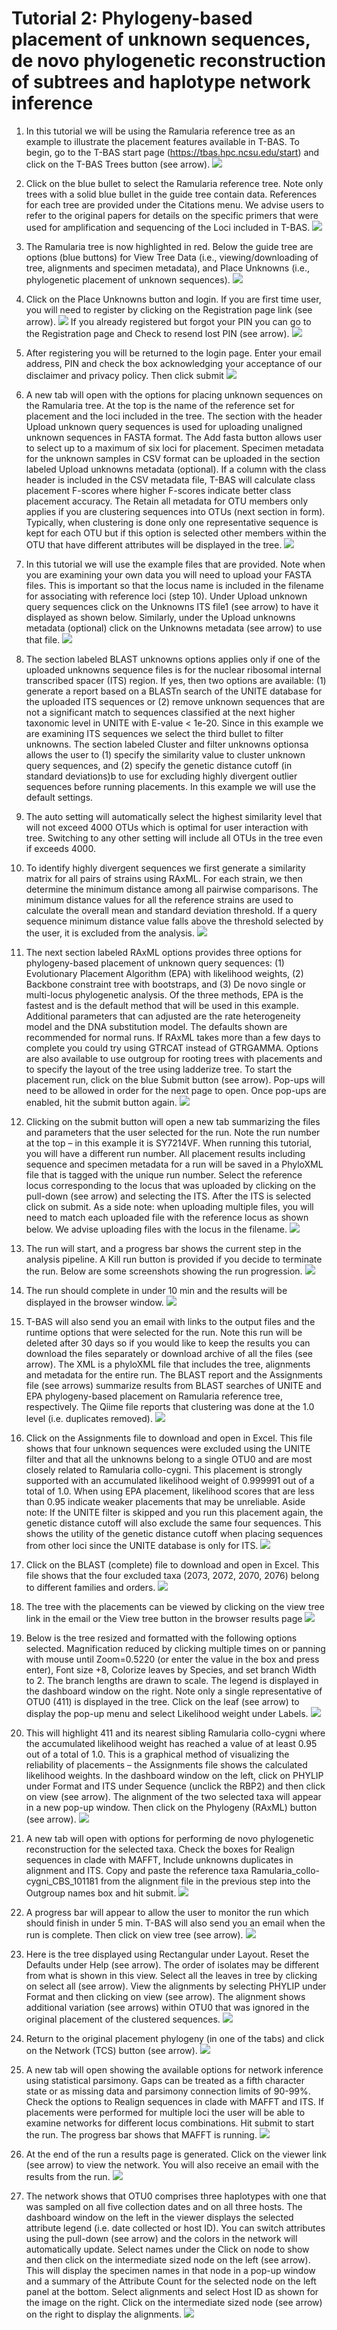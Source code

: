 # Tutorial 2: Phylogeny-based placement of unknown sequences, de novo phylogenetic reconstruction of subtrees and haplotype network inference

1. In this tutorial we will be using the Ramularia reference tree as an example to illustrate the placement features available in T-BAS. To begin, go to the T-BAS start page (https://tbas.hpc.ncsu.edu/start) and click on the T-BAS Trees button (see arrow).
![](images/tbas-tutorial2/Tutorial2.1.png)

2. Click on the blue bullet to select the Ramularia reference tree. Note only trees with a solid blue bullet in the guide tree contain data. References for each tree are provided under the Citations menu. We advise users to refer to the original papers for details on the specific primers that were used for amplification and sequencing of the Loci included in T-BAS.
![](images/tbas-tutorial2/Tutorial2.2.png)

3.  The Ramularia tree is now highlighted in red.  Below the guide tree are options (blue buttons) for View Tree Data (i.e., viewing/downloading of tree, alignments and specimen metadata), and Place Unknowns (i.e., phylogenetic placement of unknown sequences).
![](images/tbas-tutorial2/Tutorial2.3.png)

4. Click on the Place Unknowns button and login. If you are first time user, you will need to register by clicking on the Registration page link (see arrow).
![](images/tbas-tutorial2/Tutorial2.4.1.png)
If you already registered but forgot your PIN you can go to the Registration page and Check to resend lost PIN (see arrow).
![](images/tbas-tutorial2/Tutorial2.4.2.png)

5. After registering you will be returned to the login page. Enter your email address, PIN and check the box acknowledging your acceptance of our disclaimer and privacy policy. Then click submit
![](images/tbas-tutorial2/Tutorial2.5.png)

6. A new tab will open with the options for placing unknown sequences on the Ramularia tree. At the top is the name of the reference set for placement and the loci included in the tree. The section with the header Upload unknown query sequences is used for uploading unaligned unknown sequences in FASTA format. The Add fasta button allows user to select up to a maximum of six loci for placement. Specimen metadata for the unknown samples in CSV format can be uploaded in the section labeled Upload unknowns metadata (optional). If a column with the class header is included in the CSV metadata file, T-BAS will calculate class placement F-scores where higher F-scores indicate better class placement accuracy. The Retain all metadata for OTU members only applies if you are clustering sequences into OTUs (next section in form). Typically, when clustering is done only one representative sequence is kept for each OTU but if this option is selected other members within the OTU that have different attributes will be displayed in the tree.
![](images/tbas-tutorial2/Tutorial2.6.png)

7. In this tutorial we will use the example files that are provided.  Note when you are examining your own data you will need to upload your FASTA files. This is important so that the locus name is included in the filename for associating with reference loci (step 10). Under Upload unknown query sequences click on the Unknowns ITS file1 (see arrow) to have it displayed as shown below.  Similarly, under the Upload unknowns metadata (optional) click on the Unknowns metadata (see arrow) to use that file.
![](images/tbas-tutorial2/Tutorial2.7.png)

8. The section labeled BLAST unknowns options applies only if one of the uploaded unknowns sequence files is for the nuclear ribosomal internal transcribed spacer (ITS) region. If yes, then two options are available: (1) generate a report based on a BLASTn search of the UNITE database for the uploaded ITS sequences or (2) remove unknown sequences that are not a significant match to sequences classified at the next higher taxonomic level in UNITE with E-value < 1e-20.  Since in this example we are examining ITS sequences we select the third bullet to filter unknowns. The section labeled Cluster and filter unknowns optionsa allows the user to (1) specify the similarity value to cluster unknown query sequences, and (2) specify the genetic distance cutoff (in standard deviations)b to use for excluding highly divergent outlier sequences before running placements. In this example we will use the default settings.
  1. The auto setting will automatically select the highest similarity level that will not exceed 4000 OTUs which is optimal for user interaction with tree. Switching to any other setting will include all OTUs in the tree even if exceeds 4000.
  2. To identify highly divergent sequences we first generate a similarity matrix for all pairs of strains using RAxML. For each strain, we then determine the minimum distance among all pairwise comparisons. The minimum distance values for all the reference strains are used to calculate the overall mean and standard deviation threshold. If a query sequence minimum distance value falls above the threshold selected by the user, it is excluded from the analysis.
![](images/tbas-tutorial2/Tutorial2.8.png)

9.  The next section labeled RAxML options provides three options for phylogeny-based placement of unknown query sequences: (1) Evolutionary Placement Algorithm (EPA) with likelihood weights, (2) Backbone constraint tree with bootstraps, and (3) De novo single or multi-locus phylogenetic analysis. Of the three methods, EPA is the fastest and is the default method that will be used in this example. Additional parameters that can adjusted are the rate heterogeneity model and the DNA substitution model. The defaults shown are recommended for normal runs. If RAxML takes more than a few days to complete you could try using GTRCAT instead of GTRGAMMA. Options are also available to use outgroup for rooting trees with placements and to specify the layout of the tree using ladderize tree.  To start the placement run, click on the blue Submit button (see arrow). Pop-ups will need to be allowed in order for the next page to open. Once pop-ups are enabled, hit the submit button again.
![](images/tbas-tutorial2/Tutorial2.9.png)

10.  Clicking on the submit button will open a new tab summarizing the files and parameters that the user selected for the run. Note the run number at the top – in this example it is SY7214VF. When running this tutorial, you will have a different run number.  All placement results including sequence and specimen metadata for a run will be saved in a PhyloXML file that is tagged with the unique run number.  Select the reference locus corresponding to the locus that was uploaded by clicking on the pull-down (see arrow) and selecting the ITS. After the ITS is selected click on submit. As a side note: when uploading multiple files, you will need to match each uploaded file with the reference locus as shown below.  We advise uploading files with the locus in the filename.
![](images/tbas-tutorial2/Tutorial2.10.2.png)

11. The run will start, and a progress bar shows the current step in the analysis pipeline.  A Kill run button is provided if you decide to terminate the run. Below are some screenshots showing the run progression.
![](images/tbas-tutorial2/)


12. The run should complete in under 10 min and the results will be displayed in the browser window.
![](images/tbas-tutorial2/)

13. T-BAS will also send you an email with links to the output files and the runtime options that were selected for the run. Note this run will be deleted after 30 days so if you would like to keep the results you can download the files separately or download archive of all the files (see arrow). The XML is a phyloXML file that includes the tree, alignments and metadata for the entire run. The BLAST report and the Assignments file (see arrows) summarize results from BLAST searches of UNITE and EPA phylogeny-based placement on Ramularia reference tree, respectively. The Qiime file reports that clustering was done at the 1.0 level (i.e. duplicates removed).
![](images/tbas-tutorial2/)

14.  Click on the Assignments file to download and open in Excel. This file shows that four unknown sequences were excluded using the UNITE filter and that all the unknowns belong to a single OTU0 and are most closely related to Ramularia collo-cygni. This placement is strongly supported with an accumulated likelihood weight of 0.999991 out of a total of 1.0. When using EPA placement, likelihood scores that are less than 0.95 indicate weaker placements that may be unreliable.
Aside note: If the UNITE filter is skipped and you run this placement again, the genetic distance cutoff will also exclude the same four sequences. This shows the utility of the genetic distance cutoff when placing sequences from other loci since the UNITE database is only for ITS.
![](images/tbas-tutorial2/)

15.  Click on the BLAST (complete) file to download and open in Excel. This file shows that the four excluded taxa (2073, 2072, 2070, 2076) belong to different families and orders.
![](images/tbas-tutorial2/)

16. The tree with the placements can be viewed by clicking on the view tree link in the email or the View tree button in the browser results page
![](images/tbas-tutorial2/)

17.  Below is the tree resized and formatted with the following options selected. Magnification reduced by clicking multiple times on  or panning with mouse until Zoom=0.5220 (or enter the value in the box and press enter), Font size +8, Colorize leaves by Species, and set branch Width to 2. The branch lengths are drawn to scale. The legend is displayed in the dashboard window on the right. Note only a single representative of OTU0 (411) is displayed in the tree. Click on the leaf (see arrow) to display the pop-up menu and select Likelihood weight under Labels.
![](images/tbas-tutorial2/)

18. This will highlight 411 and its nearest sibling Ramularia collo-cygni where the accumulated likelihood weight has reached a value of at least 0.95 out of a total of 1.0. This is a graphical method of visualizing the reliability of placements – the Assignments file shows the calculated likelihood weights. In the dashboard window on the left, click on PHYLIP under Format and ITS under Sequence (unclick the RBP2) and then click on view (see arrow). The alignment of the two selected taxa will appear in a new pop-up window. Then click on the Phylogeny (RAxML) button (see arrow).
![](images/tbas-tutorial2/)

19. A new tab will open with options for performing de novo phylogenetic reconstruction for the selected taxa. Check the boxes for Realign sequences in clade with MAFFT, Include unknowns duplicates in alignment and ITS.  Copy and paste the reference taxa Ramularia_collo-cygni_CBS_101181 from the alignment file in the previous step into the Outgroup names box and hit submit.
![](images/tbas-tutorial2/)

20. A progress bar will appear to allow the user to monitor the run which should finish in under 5 min. T-BAS will also send you an email when the run is complete.
Then click on view tree (see arrow).
![](images/tbas-tutorial2/)

21.  Here is the tree displayed using Rectangular under Layout. Reset the Defaults under Help (see arrow). The order of isolates may be different from what is shown in this view.
Select all the leaves in tree by clicking on select all (see arrow). View the alignments by selecting PHYLIP under Format and then clicking on view (see arrow). The alignment shows additional variation (see arrows) within OTU0 that was ignored in the original placement of the clustered sequences.
![](images/tbas-tutorial2/)

22. Return to the original placement phylogeny (in one of the tabs) and click on the Network (TCS) button (see arrow).
![](images/tbas-tutorial2/)

23.  A new tab will open showing the available options for network inference using statistical parsimony. Gaps can be treated as a fifth character state or as missing data and parsimony connection limits of 90-99%. Check the options to Realign sequences in clade with MAFFT and ITS. If placements were performed for multiple loci the user will be able to examine networks for different locus combinations.  Hit submit to start the run.
The progress bar shows that MAFFT is running.
![](images/tbas-tutorial2/)

24. At the end of the run a results page is generated. Click on the viewer link (see arrow) to view the network. You will also receive an email with the results from the run.
![](images/tbas-tutorial2/)

25.  The network shows that OTU0 comprises three haplotypes with one that was sampled on all five collection dates and on all three hosts. The dashboard window on the left in the viewer displays the selected attribute legend (i.e. date collected or host ID). You can switch attributes using the pull-down (see arrow) and the colors in the network will automatically update. Select names under the Click on node to show and then click on the intermediate sized node on the left (see arrow). This will display the specimen names in that node in a pop-up window and a summary of the Attribute Count for the selected node on the left panel at the bottom. Select alignments and select Host ID as shown for the image on the right. Click on the intermediate sized node (see arrow) on the right to display the alignments.
![](images/tbas-tutorial2/)



